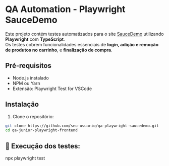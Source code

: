 # QA Automation - Playwright SauceDemo

Este projeto contém testes automatizados para o site [SauceDemo](https://www.saucedemo.com/) utilizando **Playwright** com **TypeScript**.  
Os testes cobrem funcionalidades essenciais de **login, adição e remoção de produtos no carrinho**, e **finalização de compra**.

## Pré-requisitos

- Node.js instalado  
- NPM ou Yarn
- Extensão: Playwright Test for VSCode

## Instalação

1. Clone o repositório:
```bash
git clone https://github.com/seu-usuario/qa-playwright-saucedemo.git
cd qa-junior-playwright-frontend
```

## 🚀 Execução dos testes:
npx playwright test 
